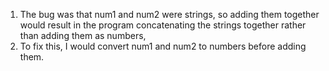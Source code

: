 1. The bug was that num1 and num2 were strings, so adding them together would result in the program concatenating the strings together rather than adding them as numbers,
2. To fix this, I would convert num1 and num2 to numbers before adding them.